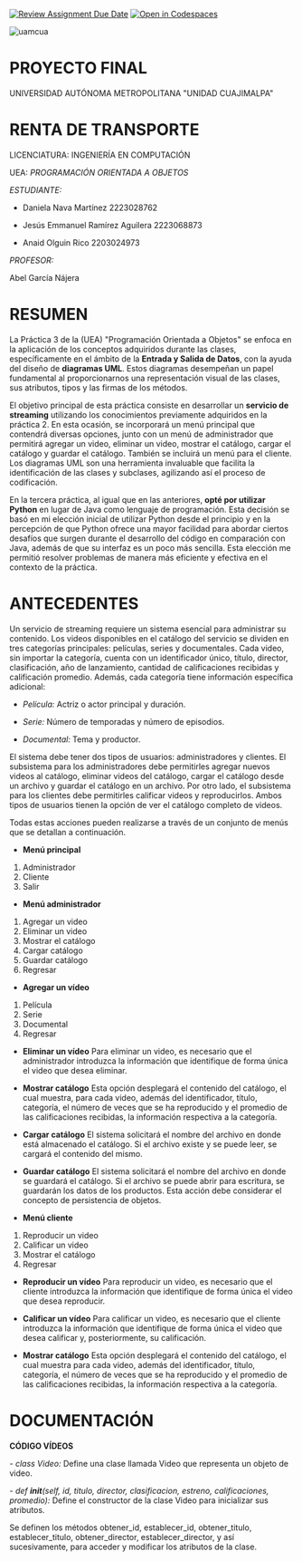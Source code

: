 [![Review Assignment Due Date](https://classroom.github.com/assets/deadline-readme-button-24ddc0f5d75046c5622901739e7c5dd533143b0c8e959d652212380cedb1ea36.svg)](https://classroom.github.com/a/XixB-tii)
[![Open in Codespaces](https://classroom.github.com/assets/launch-codespace-7f7980b617ed060a017424585567c406b6ee15c891e84e1186181d67ecf80aa0.svg)](https://classroom.github.com/open-in-codespaces?assignment_repo_id=12235114)

![uamcua](https://github.com/AGN-Teaching/practica-3-entrada-y-salida-daniii2012/assets/125592302/bdd3b460-bc5c-42c1-953e-cb74450174dd)

# PROYECTO FINAL
UNIVERSIDAD AUTÓNOMA METROPOLITANA  "UNIDAD   CUAJIMALPA"
# RENTA DE TRANSPORTE
LICENCIATURA: INGENIERÍA EN COMPUTACIÓN 


UEA: *PROGRAMACIÓN ORIENTADA A OBJETOS*



*ESTUDIANTE:*


- Daniela Nava Martínez                 2223028762


- Jesús Emmanuel Ramírez Aguilera       2223068873


- Anaid Olguin Rico                     2203024973

*PROFESOR:* 


Abel García Nájera


# RESUMEN
La Práctica 3 de la (UEA) "Programación Orientada a Objetos" se enfoca en la aplicación de los conceptos adquiridos durante las clases, específicamente en el ámbito de la **Entrada y Salida de Datos**, con la ayuda del diseño de **diagramas UML**. Estos diagramas desempeñan un papel fundamental al proporcionarnos una representación visual de las clases, sus atributos, tipos y las firmas de los métodos.


El objetivo principal de esta práctica consiste en desarrollar un **servicio de streaming** utilizando los conocimientos previamente adquiridos en la práctica 2. En esta ocasión, se incorporará un menú principal que contendrá diversas opciones, junto con un menú de administrador que permitirá agregar un video, eliminar un video, mostrar el catálogo, cargar el catálogo y guardar el catálogo. También se incluirá un menú para el cliente. Los diagramas UML son una herramienta invaluable que facilita la identificación de las clases y subclases, agilizando así el proceso de codificación.


En la tercera práctica, al igual que en las anteriores, **opté por utilizar Python** en lugar de Java como lenguaje de programación. Esta decisión se basó en mi elección inicial de utilizar Python desde el principio y en la percepción de que Python ofrece una mayor facilidad para abordar ciertos desafíos que surgen durante el desarrollo del código en comparación con Java, además de que su interfaz es un poco más sencilla. Esta elección me permitió resolver problemas de manera más eficiente y efectiva en el contexto de la práctica.



# ANTECEDENTES
Un servicio de streaming requiere un sistema esencial para administrar su contenido. Los videos disponibles en el catálogo del servicio se dividen en tres categorías principales: películas, series y documentales. Cada video, sin importar la categoría, cuenta con un identificador único, título, director, clasificación, año de lanzamiento, cantidad de calificaciones recibidas y calificación promedio. Además, cada categoría tiene información específica adicional:


- *Película:* Actriz o actor principal y duración.


- *Serie:* Número de temporadas y número de episodios.


- *Documental:* Tema y productor.


El sistema debe tener dos tipos de usuarios: administradores y clientes. El subsistema para los administradores debe permitirles agregar nuevos videos al catálogo, eliminar videos del catálogo, cargar el catálogo desde un archivo y guardar el catálogo en un archivo. Por otro lado, el subsistema para los clientes debe permitirles calificar videos y reproducirlos. Ambos tipos de usuarios tienen la opción de ver el catálogo completo de videos.


Todas estas acciones pueden realizarse a través de un conjunto de menús que se detallan a continuación.

- **Menú principal**
1. Administrador
2. Cliente
3. Salir


- **Menú administrador**
1. Agregar un video
2. Eliminar un video
3. Mostrar el catálogo
4. Cargar catálogo
5. Guardar catálogo
6. Regresar


- **Agregar un vídeo**
1. Película
2. Serie
3. Documental
4. Regresar


- **Eliminar un vídeo**
Para eliminar un video, es necesario que el administrador introduzca la información que identifique de forma única el video que desea eliminar.


- **Mostrar catálogo**
Esta opción desplegará el contenido del catálogo, el cual muestra, para cada video, además del identificador, título, categoría, el número de veces que se ha reproducido y el promedio de las calificaciones recibidas, la información respectiva a la categoría.


- **Cargar catálogo**
El sistema solicitará el nombre del archivo en donde está almacenado el catálogo. Si el archivo existe y se puede leer, se cargará el contenido del mismo.


- **Guardar catálogo**
El sistema solicitará el nombre del archivo en donde se guardará el catálogo. Si el archivo se puede abrir para escritura, se guardarán los datos de los productos. Esta acción debe considerar el concepto de persistencia de objetos.


- **Menú cliente**
1. Reproducir un video
2. Calificar un video
3. Mostrar el catálogo
4. Regresar


- **Reproducir un vídeo**
Para reproducir un video, es necesario que el cliente introduzca la información que identifique de forma única el video que desea reproducir.


- **Calificar un vídeo**
Para calificar un video, es necesario que el cliente introduzca la información que identifique de forma única el video que desea calificar y, posteriormente, su calificación.


- **Mostrar catálogo**
Esta opción desplegará el contenido del catálogo, el cual muestra para cada video, además del identificador, título, categoría, el número de veces que se ha reproducido y el promedio de las calificaciones recibidas, la información respectiva a la categoría.


# DOCUMENTACIÓN

__CÓDIGO VÍDEOS__

*- class Video:* Define una clase llamada Video que representa un objeto de video.

*- def __init__(self, id, titulo, director, clasificacion, estreno, calificaciones, promedio):* Define el constructor de la clase Video para inicializar sus atributos.

Se definen los métodos obtener_id, establecer_id, obtener_titulo, establecer_titulo, obtener_director, establecer_director, y así sucesivamente, para acceder y modificar los atributos de la clase.
